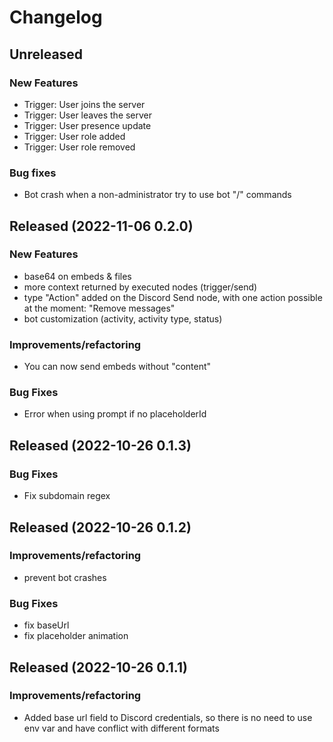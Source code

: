 # Changelog

## Unreleased

### New Features

- Trigger: User joins the server
- Trigger: User leaves the server
- Trigger: User presence update
- Trigger: User role added
- Trigger: User role removed

### Bug fixes

- Bot crash when a non-administrator try to use bot "/" commands

## Released (2022-11-06 0.2.0)

### New Features

- base64 on embeds & files
- more context returned by executed nodes (trigger/send)
- type "Action" added on the Discord Send node, with one action possible at the moment: "Remove messages"
- bot customization (activity, activity type, status)

### Improvements/refactoring

- You can now send embeds without "content"

### Bug Fixes

- Error when using prompt if no placeholderId

## Released (2022-10-26 0.1.3)

### Bug Fixes

- Fix subdomain regex

## Released (2022-10-26 0.1.2)

### Improvements/refactoring

- prevent bot crashes

### Bug Fixes

- fix baseUrl
- fix placeholder animation

## Released (2022-10-26 0.1.1)

### Improvements/refactoring

- Added base url field to Discord credentials, so there is no need to use env var and have conflict with different formats
